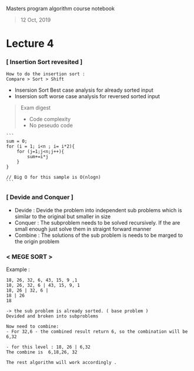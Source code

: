 Masters program algorithm course notebook

> 12 Oct, 2019

# Lecture 4
### [ Insertion Sort revesited ]

    How to do the insertion sort : 
    Compare > Sort > Shift

- Insersion Sort Best case analysis for already sorted input
- Insersion soft worse case analysis for reversed sorted input



> Exam digest
> - Code complexity 
> - No peseudo code 

    ```
    sum = 0;
    for (i = 1; i<n ; i= i*2){
        for (j=1;j<n;j++){
            sum+=i*j
        }
    }

    // Big O for this sample is O(nlogn)
    ```

### [ Devide and Conquer ]

- Devide : Devide the problem into independent sub problems which is similar to the original but smaller in size
- Conquer : The subproblem needs to be solved recursively. If the are small enough just solve them in straignt forward manner
- Combine : The solutions of the sub problem is needs to be marged to the origin problem


### < MEGE SORT >
Example : 
```
18, 26, 32, 6, 43, 15, 9 ,1
18, 26, 32, 6 | 43, 15, 9, 1
18, 26 | 32, 6 |
18 | 26
18
 
-> the sub problem is already sorted. ( base problem )
Devided and broken into subproblems

Now need to combine: 
- For 32,6 - the combined result return 6, so the combination will be 6,32

- for this level : 18, 26 | 6,32 
The combine is  6,18,26, 32

The rest algorithm will work accordingly .

```